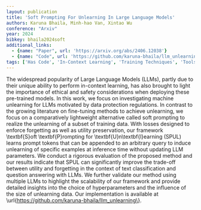 ```yaml
---
layout: publication
title: 'Soft Prompting For Unlearning In Large Language Models'
authors: Karuna Bhaila, Minh-hao Van, Xintao Wu
conference: "Arxiv"
year: 2024
bibkey: bhaila2024soft
additional_links:
  - {name: "Paper", url: 'https://arxiv.org/abs/2406.12038'}
  - {name: "Code", url: 'https://github.com/karuna-bhaila/llm_unlearning'}
tags: ['Has Code', 'In-Context Learning', 'Training Techniques', 'Tools', 'Applications', 'Fine-Tuning', 'Prompting', 'Reinforcement Learning', 'Responsible AI', 'Pretraining Methods']
---
```

The widespread popularity of Large Language Models (LLMs), partly due to
their unique ability to perform in-context learning, has also brought to light
the importance of ethical and safety considerations when deploying these
pre-trained models. In this work, we focus on investigating machine unlearning
for LLMs motivated by data protection regulations. In contrast to the growing
literature on fine-tuning methods to achieve unlearning, we focus on a
comparatively lightweight alternative called soft prompting to realize the
unlearning of a subset of training data. With losses designed to enforce
forgetting as well as utility preservation, our framework \textbf\{S\}oft
\textbf\{P\}rompting for \textbf\{U\}n\textbf\{l\}earning (SPUL) learns prompt tokens
that can be appended to an arbitrary query to induce unlearning of specific
examples at inference time without updating LLM parameters. We conduct a
rigorous evaluation of the proposed method and our results indicate that SPUL
can significantly improve the trade-off between utility and forgetting in the
context of text classification and question answering with LLMs. We further
validate our method using multiple LLMs to highlight the scalability of our
framework and provide detailed insights into the choice of hyperparameters and
the influence of the size of unlearning data. Our implementation is available
at \url\{https://github.com/karuna-bhaila/llm_unlearning\}.
